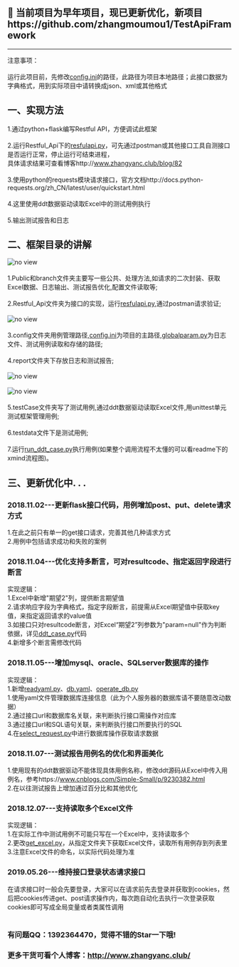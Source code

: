 ## 🎉 当前项目为早年项目，现已更新优化，新项目https://github.com/zhangmoumou1/TestApiFramework

---

注意事项：<br>
<br>
运行此项目前，先修改[config.ini](https://github.com/zhangmoumou1/interface_python/blob/master/config/config.ini)的路径，此路径为项目本地路径；此接口数据为字典格式，用到实际项目中请转换成json、xml或其他格式<br>
## 一、实现方法<br>
1.通过python+flask编写Restful API，方便调试此框架<br>
<br>
2.运行Restful_Api下的[resfulapi.py](https://github.com/zhangmoumou1/interface_python/blob/master/Restful_Api/resfulapi.py)，可先通过postman或其他接口工具自测接口是否运行正常，停止运行可结束进程，<br>
具体请求结果可查看博客http://www.zhangyanc.club/blog/82<br>
<br>
3.使用python的requests模块请求接口，官方文档http://docs.python-requests.org/zh_CN/latest/user/quickstart.html<br>
<br>
4.这里使用ddt数据驱动读取Excel中的测试用例执行<br>
<br>
5.输出测试报告和日志<br>

## 二、框架目录的讲解<br>
![no view](https://github.com/zhangmoumou1/interface_python/blob/master/readme/%E6%9E%B6%E6%9E%84%E5%9B%BE.jpg)<br>
<br>
1.Public和branch文件夹主要写一些公共、处理方法,如请求的二次封装、获取Excel数据、日志输出、测试报告优化,配置文件读取等;<br>
<br>
2.Restful_Api文件夹为接口的实现，运行[resfulapi.py](https://github.com/zhangmoumou1/interface_python/blob/master/Restful_Api/resfulapi.py),通过postman请求验证;<br>
<br>
![no view](https://github.com/zhangmoumou1/interface_python/blob/master/readme/postman.jpg)<br>
<br>
3.config文件夹用例管理路径,[config.ini](https://github.com/zhangmoumou1/interface_python/blob/master/config/config.ini)为项目的主路径,[globalparam.py](https://github.com/zhangmoumou1/interface_python/blob/master/config/globalparam.py)为日志文件、测试用例读取和存储的路径;<br>
<br>
4.report文件夹下存放日志和测试报告;<br>
<br>
![no view](https://github.com/zhangmoumou1/interface_python/blob/master/readme/%E6%B5%8B%E8%AF%95%E6%8A%A5%E5%91%8A.jpg)<br>
<br>
![no view](https://github.com/zhangmoumou1/interface_python/blob/master/readme/%E6%97%A5%E5%BF%97.jpg)<br>
<br>
5.testCase文件夹写了测试用例,通过ddt数据驱动读取Excel文件,用unittest单元测试框架管理用例;<br>
<br>
6.testdata文件下是测试用例;<br>
<br>
7.运行[run_ddt_case.py](https://github.com/zhangmoumou1/interface_python/blob/master/run_ddt_case.py)执行用例(如果整个调用流程不太懂的可以看readme下的xmind流程图)。<br>

## 三、更新优化中. . .
### 2018.11.02---更新flask接口代码，用例增加post、put、delete请求方式<br>
1.在此之前只有单一的get接口请求，完善其他几种请求方式<br>
2.用例中包括请求成功和失败的案例<br>
### 2018.11.04---优化支持多断言，可对resultcode、指定返回字段进行断言<br>
实现逻辑：<br>
1.Excel中新增"期望2"列，提供断言期望值<br>
2.请求响应字段为字典格式，指定字段断言，前提需从Excel期望值中获取key值，来指定返回请求的value值<br>
3.如接口只对resultcode断言，对Excel“期望2”列参数为"param=null"作为判断依据，详见[ddt_case.py](https://github.com/zhangmoumou1/interface_python/blob/master/testCase/ddt_case.py)代码<br>
4.新增多个断言需修改代码<br>
### 2018.11.05---增加mysql、oracle、SQLserver数据库的操作<br>
实现逻辑：<br>
1.新增[readyaml.py](https://github.com/zhangmoumou1/interface_python/blob/master/config/readyaml.py)、[db.yaml](https://github.com/zhangmoumou1/interface_python/blob/master/config/db.yaml)、[operate_db.py](https://github.com/zhangmoumou1/interface_python/blob/master/Public/operate_db.py)<br>
1.使用yaml文件管理数据库连接信息（此为个人服务器的数据库请不要随意改动数据）<br>
2.通过接口url和数据库名关联，来判断执行接口需操作对应库<br>
3.通过接口url和SQL语句关联，来判断执行接口所要执行的SQL<br>
4.在[select_request.py](https://github.com/zhangmoumou1/interface_python/blob/master/Public/select_request.py)中进行数据库操作获取请求数据<br>
### 2018.11.07---测试报告用例名的优化和界面美化<br>
1.使用现有的ddt数据驱动不能体现具体用例名称，修改ddt源码从Excel中传入用例名，参考https://www.cnblogs.com/Simple-Small/p/9230382.html<br>
2.在以往测试报告上增加通过百分比和其他优化<br>
### 2018.12.07---支持读取多个Excel文件<br>
实现逻辑：<br>
1.在实际工作中测试用例不可能只写在一个Excel中，支持读取多个<br>
2.更改[get_excel.py](https://github.com/zhangmoumou1/interface_python/blob/master/Public/get_excel.py)，从指定文件夹下获取Excel文件，读取所有用例存到列表里<br>
3.注意Excel文件的命名，以实际代码处理为准<br>
### 2019.05.26---维持接口登录状态请求接口<br>
在请求接口时一般会先要登录，大家可以在请求前先去登录并获取到cookies，然后把cookies传进get、post请求操作内，每次跑自动化去执行一次登录获取cookies即可写成全局变量或者类属性调用
<br>
<br>

### 有问题QQ：1392364470，觉得不错的Star一下哦!<br>
### 更多干货可看个人博客：http://www.zhangyanc.club/
